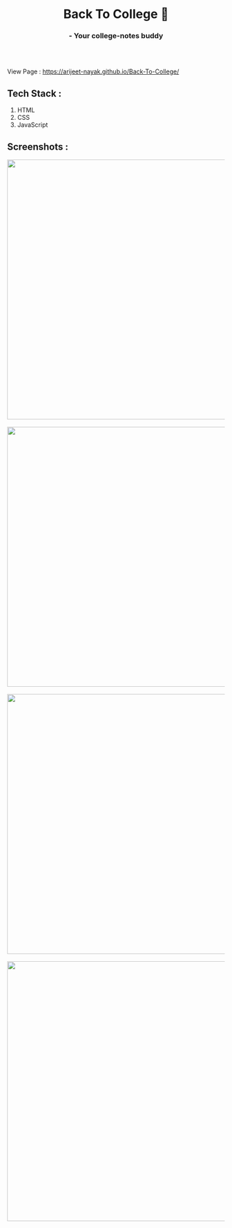 <h1 align="center">Back To College 🎒</h1>
<h3 align="center"> - Your college-notes buddy</h3>

<br>
<br>

View Page : https://arijeet-nayak.github.io/Back-To-College/

<h2>Tech Stack :</h2>
<ol>
  <li>HTML</li>
  <li>CSS</li>
  <li>JavaScript</li>
</ol>

<h2>Screenshots :</h2>
<p align="center">
<img src="https://i.postimg.cc/B6qCkN9F/login.png" width="600px"/> 
<br>
<br>
<img src="https://i.postimg.cc/bJ3RhbpB/semesters.png" width="600px"/> 
<br>
<br>
<img src="https://i.postimg.cc/Pqb4S9ch/subjects.png" width="600px"/> 
<br>
<br>
<img src="https://i.postimg.cc/mrWjNBm8/Back-to-college.png" width="600px"/> 
</p>
